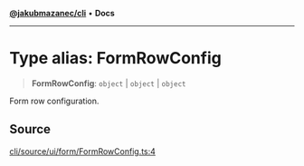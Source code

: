 [**@jakubmazanec/cli**](../README.md) • **Docs**

---

# Type alias: FormRowConfig

> **FormRowConfig**: `object` \| `object` \| `object`

Form row configuration.

## Source

[cli/source/ui/form/FormRowConfig.ts:4](https://github.com/jakubmazanec/js-tools/blob/0a7ca643260718f11723fa4df4f144d2d5a8a885/packages/cli/source/ui/form/FormRowConfig.ts#L4)

